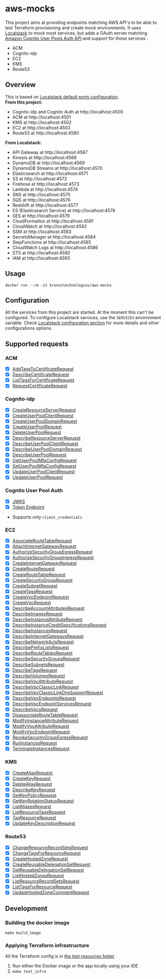 # aws-mocks
This project aims at providing endpoints matching AWS API's to be able to test Terraform provisioning and create mock environments.
It uses [Localstack](https://github.com/localstack/localstack) to mock most services, but adds a OAuth server matching [Amazon Cognito User Pools Auth API](https://docs.aws.amazon.com/cognito/latest/developerguide/cognito-userpools-server-contract-reference.html) and support for those services :
- ACM
- Cognito-idp
- EC2
- KMS
- Route53

## Overview
This is based on [Localstack default ports configuration](https://github.com/localstack/localstack#overview).  
**From this project:**
- Cognito-idp and Cognito Auth at http://localhost:4500
- ACM at http://localhost:4501
- KMS at http://localhost:4502
- EC2 at http://localhost:4503
- Route53 at http://localhost:4580
  
**From Localstack:**
- API Gateway at http://localhost:4567
- Kinesis at http://localhost:4568
- DynamoDB at http://localhost:4569
- DynamoDB Streams at http://localhost:4570
- Elasticsearch at http://localhost:4571
- S3 at http://localhost:4572
- Firehose at http://localhost:4573
- Lambda at http://localhost:4574
- SNS at http://localhost:4575
- SQS at http://localhost:4576
- Redshift at http://localhost:4577
- ES (Elasticsearch Service) at http://localhost:4578
- SES at http://localhost:4579
- CloudFormation at http://localhost:4581
- CloudWatch at http://localhost:4582
- SSM at http://localhost:4583
- SecretsManager at http://localhost:4584
- StepFunctions at http://localhost:4585
- CloudWatch Logs at http://localhost:4586
- STS at http://localhost:4592
- IAM at http://localhost:4593

## Usage
`docker run --rm -it kronostechnologies/aws-mocks`

## Configuration
All the services from this project are started. At the moment this can't be configured.
To configure Localstack services, use the `SERVICES` environment variable.
Check [Localstack configuration section](https://github.com/localstack/localstack#configurations) for more details and other configurations options.

## Supported requests
### ACM
* [x] [AddTagsToCertificateRequest](https://docs.aws.amazon.com/acm/latest/APIReference/API_AddTagsToCertificate.html)  
* [x] [DescribeCertificateRequest](https://docs.aws.amazon.com/acm/latest/APIReference/API_DescribeCertificate.html)  
* [x] [ListTagsForCertificateRequest](https://docs.aws.amazon.com/acm/latest/APIReference/API_ListTagsForCertificate.html)  
* [x] [RequestCertificateRequest](https://docs.aws.amazon.com/acm/latest/APIReference/API_RequestCertificate.html)  

### Cognito-idp
* [x] [CreateResourceServerRequest](https://docs.aws.amazon.com/cognito-user-identity-pools/latest/APIReference/API_CreateResourceServer.html)  
* [x] [CreateUserPoolClientRequest](https://docs.aws.amazon.com/cognito-user-identity-pools/latest/APIReference/API_CreateUserPoolClient.html)  
* [x] [CreateUserPoolDomainRequest](https://docs.aws.amazon.com/cognito-user-identity-pools/latest/APIReference/API_DescribeUserPoolDomain.html)  
* [x] [CreateUserPoolRequest](https://docs.aws.amazon.com/cognito-user-identity-pools/latest/APIReference/API_CreateUserPool.html)  
* [x] [DeleteUserPoolRequest](https://docs.aws.amazon.com/cognito-user-identity-pools/latest/APIReference/API_DeleteUserPool.html)  
* [x] [DescribeResourceServerRequest](https://docs.aws.amazon.com/cognito-user-identity-pools/latest/APIReference/API_DescribeResourceServer.html)  
* [x] [DescribeUserPoolClientRequest](https://docs.aws.amazon.com/cognito-user-identity-pools/latest/APIReference/API_DescribeUserPoolClient.html)  
* [x] [DescribeUserPoolDomainRequest](https://docs.aws.amazon.com/cognito-user-identity-pools/latest/APIReference/API_DescribeUserPoolDomain.html)  
* [x] [DescribeUserPoolRequest](https://docs.aws.amazon.com/cognito-user-identity-pools/latest/APIReference/API_DescribeUserPool.html)  
* [x] [GetUserPoolMfaConfigRequest](https://docs.aws.amazon.com/cognito-user-identity-pools/latest/APIReference/API_GetUserPoolMfaConfig.html)  
* [x] [SetUserPoolMfaConfigRequest](https://docs.aws.amazon.com/cognito-user-identity-pools/latest/APIReference/API_SetUserPoolMfaConfig.html)  
* [x] [UpdateUserPoolClientRequest](https://docs.aws.amazon.com/cognito-user-identity-pools/latest/APIReference/API_UpdateUserPoolClient.html)  
* [x] [UpdateUserPoolRequest](https://docs.aws.amazon.com/cognito-user-identity-pools/latest/APIReference/API_UpdateUserPool.html)  

### Cognito User Pool Auth
* [x] [JWKS](https://docs.aws.amazon.com/cognito/latest/developerguide/amazon-cognito-user-pools-using-tokens-verifying-a-jwt.html)  
* [x] [Token Endpoint](https://docs.aws.amazon.com/cognito/latest/developerguide/token-endpoint.html)
- Supports only `client_credentials`  

### EC2
* [x] [AssociateRouteTableRequest](https://docs.aws.amazon.com/AWSEC2/latest/APIReference/API_AssociateRouteTable.html)  
* [x] [AttachInternetGatewayRequest](https://docs.aws.amazon.com/AWSEC2/latest/APIReference/API_AttachInternetGateway.html)  
* [x] [AuthorizeSecurityGroupEgressRequest](https://docs.aws.amazon.com/AWSEC2/latest/APIReference/API_AuthorizeSecurityGroupEgress.html)  
* [x] [AuthorizeSecurityGroupIngressRequest](https://docs.aws.amazon.com/AWSEC2/latest/APIReference/API_AuthorizeSecurityGroupIngress.html)  
* [x] [CreateInternetGatewayRequest](https://docs.aws.amazon.com/AWSEC2/latest/APIReference/API_CreateInternetGateway.html)  
* [x] [CreateRouteRequest](https://docs.aws.amazon.com/AWSEC2/latest/APIReference/API_CreateRoute.html)  
* [x] [CreateRouteTableRequest](https://docs.aws.amazon.com/AWSEC2/latest/APIReference/API_CreateRouteTable.html)  
* [x] [CreateSecurityGroupRequest](https://docs.aws.amazon.com/AWSEC2/latest/APIReference/API_CreateSecurityGroup.html)  
* [x] [CreateSubnetRequest](https://docs.aws.amazon.com/AWSEC2/latest/APIReference/API_CreateSubnet.html)  
* [x] [CreateTagsRequest](https://docs.aws.amazon.com/AWSEC2/latest/APIReference/API_CreateTags.html)  
* [x] [CreateVpcEndpointRequest](https://docs.aws.amazon.com/AWSEC2/latest/APIReference/API_CreateVpcEndpoint.html)  
* [x] [CreateVpcRequest](https://docs.aws.amazon.com/AWSEC2/latest/APIReference/API_CreateVpc.html)  
* [x] [DescribeAccountAttributesRequest](https://docs.aws.amazon.com/AWSEC2/latest/APIReference/API_DescribeAccountAttributes.html)  
* [x] [DescribeImagesRequest](https://docs.aws.amazon.com/AWSEC2/latest/APIReference/API_DescribeImages.html)  
* [x] [DescribeInstanceAttributeRequest](https://docs.aws.amazon.com/AWSEC2/latest/APIReference/API_DescribeInstanceAttribute.html)  
* [x] [DescribeInstanceCreditSpecificationsRequest](https://docs.aws.amazon.com/AWSEC2/latest/APIReference/API_DescribeInstanceCreditSpecifications.html)  
* [x] [DescribeInstancesRequest](https://docs.aws.amazon.com/AWSEC2/latest/APIReference/API_DescribeInstances.html)  
* [x] [DescribeInternetGatewaysRequest](https://docs.aws.amazon.com/AWSEC2/latest/APIReference/API_DescribeInternetGateways.html)  
* [x] [DescribeNetworkAclsRequest](https://docs.aws.amazon.com/AWSEC2/latest/APIReference/API_DescribeNetworkAcls.html)  
* [x] [DescribePrefixListsRequest](https://docs.aws.amazon.com/AWSEC2/latest/APIReference/API_DescribePrefixLists.html)  
* [x] [DescribeRouteTablesRequest](https://docs.aws.amazon.com/AWSEC2/latest/APIReference/API_DescribeRouteTables.html)  
* [x] [DescribeSecurityGroupsRequest](https://docs.aws.amazon.com/AWSEC2/latest/APIReference/API_DescribeSecurityGroups.html)  
* [x] [DescribeSubnetsRequest](https://docs.aws.amazon.com/AWSEC2/latest/APIReference/API_DescribeSubnets.html)  
* [x] [DescribeTagsRequest](https://docs.aws.amazon.com/AWSEC2/latest/APIReference/API_DescribeTags.html)  
* [x] [DescribeVolumesRequest](https://docs.aws.amazon.com/AWSEC2/latest/APIReference/API_DescribeVolumes.html)  
* [x] [DescribeVpcAttributeRequest](https://docs.aws.amazon.com/AWSEC2/latest/APIReference/API_DescribeVpcAttribute.html)  
* [x] [DescribeVpcClassicLinkRequest](https://docs.aws.amazon.com/AWSEC2/latest/APIReference/API_DescribeVpcClassicLink.html)  
* [x] [DescribeVpcClassicLinkDnsSupportRequest](https://docs.aws.amazon.com/AWSEC2/latest/APIReference/API_DescribeVpcClassicLinkDnsSupport.html)  
* [x] [DescribeVpcEndpointsRequest](https://docs.aws.amazon.com/AWSEC2/latest/APIReference/API_DescribeVpcEndpoints.html)  
* [x] [DescribeVpcEndpointServicesRequest](https://docs.aws.amazon.com/AWSEC2/latest/APIReference/API_DescribeVpcEndpointServices.html)  
* [x] [DescribeVpcsRequest](https://docs.aws.amazon.com/AWSEC2/latest/APIReference/API_DescribeVpcs.html)  
* [x] [DisassociateRouteTableRequest](https://docs.aws.amazon.com/AWSEC2/latest/APIReference/API_DisassociateRouteTable.html)  
* [x] [ModifyInstanceAttributeRequest](https://docs.aws.amazon.com/AWSEC2/latest/APIReference/API_ModifyInstanceAttribute.html)  
* [x] [ModifyVpcAttributeRequest](https://docs.aws.amazon.com/AWSEC2/latest/APIReference/API_ModifyVpcAttribute.html)  
* [x] [ModifyVpcEndpointRequest](https://docs.aws.amazon.com/AWSEC2/latest/APIReference/API_ModifyVpcEndpoint.html)  
* [x] [RevokeSecurityGroupEgressRequest](https://docs.aws.amazon.com/AWSEC2/latest/APIReference/API_RevokeSecurityGroupEgress.html)  
* [x] [RunInstancesRequest](https://docs.aws.amazon.com/AWSEC2/latest/APIReference/API_RunInstances.html)  
* [x] [TerminateInstancesRequest](https://docs.aws.amazon.com/AWSEC2/latest/APIReference/API_TerminateInstances.html)  

### KMS
* [x] [CreateAliasRequest](https://docs.aws.amazon.com/kms/latest/APIReference/API_CreateAlias.html)  
* [x] [CreateKeyRequest](https://docs.aws.amazon.com/kms/latest/APIReference/API_CreateKey.html)  
* [x] [DeleteAliasRequest](https://docs.aws.amazon.com/kms/latest/APIReference/API_DeleteAlias.html)  
* [x] [DescribeKeyRequest](https://docs.aws.amazon.com/kms/latest/APIReference/API_DescribeKey.html)  
* [x] [GetKeyPolicyRequest](https://docs.aws.amazon.com/kms/latest/APIReference/API_GetKeyPolicy.html)  
* [x] [GetKeyRotationStatusRequest](https://docs.aws.amazon.com/kms/latest/APIReference/API_GetKeyRotationStatus.html)  
* [x] [ListAliasesRequest](https://docs.aws.amazon.com/kms/latest/APIReference/API_ListAliases.html)  
* [x] [ListResourceTagsRequest](https://docs.aws.amazon.com/kms/latest/APIReference/API_ListResourceTags.html)  
* [x] [TagResourceRequest](https://docs.aws.amazon.com/kms/latest/APIReference/API_TagResource.html)  
* [x] [UpdateKeyDescriptionRequest](https://docs.aws.amazon.com/kms/latest/APIReference/API_UpdateKeyDescription.html)  

### Route53
* [x] [ChangeResourceRecordSetsRequest](https://docs.aws.amazon.com/Route53/latest/APIReference/API_ChangeResourceRecordSets.html)  
* [x] [ChangeTagsForResourceRequest](https://docs.aws.amazon.com/Route53/latest/APIReference/API_ChangeTagsForResource.html)  
* [x] [CreateHostedZoneRequest](https://docs.aws.amazon.com/Route53/latest/APIReference/API_CreateHostedZone.html)  
* [x] [CreateReusableDelegationSetRequest](https://docs.aws.amazon.com/Route53/latest/APIReference/API_CreateReusableDelegationSet.html)  
* [x] [GetReusableDelegationSetRequest](https://docs.aws.amazon.com/Route53/latest/APIReference/API_GetReusableDelegationSet.html)  
* [x] [ListHostedZonesRequest](https://docs.aws.amazon.com/Route53/latest/APIReference/API_ListHostedZones.html)  
* [x] [ListResourceRecordSetsRequest](https://docs.aws.amazon.com/Route53/latest/APIReference/API_ListResourceRecordSets.html)  
* [x] [ListTagsForResourceRequest](https://docs.aws.amazon.com/Route53/latest/APIReference/API_ListTagsForResource.html)  
* [x] [UpdateHostedZoneCommentRequest](https://docs.aws.amazon.com/Route53/latest/APIReference/API_UpdateHostedZoneComment.html)  

## Development
### Building the docker image
`make build_image`

### Applying Terraform infrastructure
All the Terraform config is in [the test resources folder](./src/test/resources)

1. Run either the Docker image or the app locally using your IDE
1. `make test_infra`

